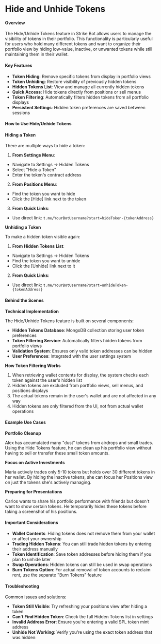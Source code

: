 # Hide and Unhide Tokens

#### Overview <a href="#overview" id="overview"></a>

The Hide/Unhide Tokens feature in Strike Bot allows users to manage the visibility of tokens in their portfolio. This functionality is particularly useful for users who hold many different tokens and want to organize their portfolio view by hiding low-value, inactive, or unwanted tokens while still maintaining them in their wallet.

#### Key Features <a href="#key-features" id="key-features"></a>

* **Token Hiding**: Remove specific tokens from display in portfolio views
* **Token Unhiding**: Restore visibility of previously hidden tokens
* **Hidden Tokens List**: View and manage all currently hidden tokens
* **Quick Access**: Hide tokens directly from positions or sell menus
* **Token Filtering**: Automatically filters hidden tokens from all portfolio displays
* **Persistent Settings**: Hidden token preferences are saved between sessions

#### How to Use Hide/Unhide Tokens <a href="#how-to-use-hide-unhide-tokens" id="how-to-use-hide-unhide-tokens"></a>

#### Hiding a Token

There are multiple ways to hide a token:

1. **From Settings Menu**:

* Navigate to Settings → Hidden Tokens
* Select "Hide a Token"
* Enter the token's contract address

2. **From Positions Menu**:

* Find the token you want to hide
* Click the \[Hide] link next to the token

3. **From Quick Links**:

* Use direct link: `t.me/YourBotUsername?start=hideToken-{tokenAddress}`

**Unhiding a Token**

To make a hidden token visible again:

1. **From Hidden Tokens List**:

* Navigate to Settings → Hidden Tokens
* Find the token you want to unhide
* Click the \[Unhide] link next to it

2. **From Quick Links**:

* Use direct link: `t.me/YourBotUsername?start=unhideToken-{tokenAddress}`

#### Behind the Scenes <a href="#behind-the-scenes" id="behind-the-scenes"></a>

**Technical Implementation**

The Hide/Unhide Tokens feature is built on several components:

* **Hidden Tokens Database**: MongoDB collection storing user token preferences
* **Token Filtering Service**: Automatically filters hidden tokens from portfolio views
* **Validation System**: Ensures only valid token addresses can be hidden
* **User Preferences**: Integrated with the user settings system

**How Token Filtering Works**

1. When retrieving wallet contents for display, the system checks each token against the user's hidden list
2. Hidden tokens are excluded from portfolio views, sell menus, and positions displays
3. The actual tokens remain in the user's wallet and are not affected in any way
4. Hidden tokens are only filtered from the UI, not from actual wallet operations

#### Example Use Cases <a href="#example-use-cases" id="example-use-cases"></a>

**Portfolio Cleanup**

Alex has accumulated many "dust" tokens from airdrops and small trades. Using the Hide Tokens feature, he can clean up his portfolio view without having to sell or transfer these small token amounts.

**Focus on Active Investments**

Maria actively trades only 5-10 tokens but holds over 30 different tokens in her wallet. By hiding the inactive tokens, she can focus her Positions view on just the tokens she's actively managing.

**Preparing for Presentations**

Carlos wants to share his portfolio performance with friends but doesn't want to show certain tokens. He temporarily hides these tokens before taking a screenshot of his positions.

#### Important Considerations <a href="#important-considerations" id="important-considerations"></a>

* **Wallet Contents**: Hiding tokens does not remove them from your wallet or affect your ownership
* **Trading Hidden Tokens**: You can still trade hidden tokens by entering their address manually
* **Token Identification**: Save token addresses before hiding them if you plan to unhide later
* **Swap Operations**: Hidden tokens can still be used in swap operations
* **Burn Tokens Option**: For actual removal of token accounts to reclaim rent, use the separate "Burn Tokens" feature

#### Troubleshooting <a href="#troubleshooting" id="troubleshooting"></a>

Common issues and solutions:

* **Token Still Visible**: Try refreshing your positions view after hiding a token
* **Can't Find Hidden Token**: Check the full Hidden Tokens list in settings
* **Invalid Address Error**: Ensure you're entering a valid SPL token mint address
* **Unhide Not Working**: Verify you're using the exact token address that was hidden
